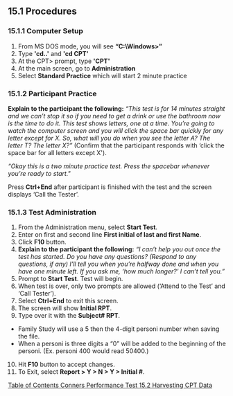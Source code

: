 ## 15.1 Procedures

### 15.1.1 Computer Setup

1. From MS DOS mode, you will see **“C:\Windows>”**
2. Type **'cd..'** and **'cd CPT'**
3. At the CPT> prompt, type **'CPT'**
4. At the main screen, go to **Administration**
5. Select **Standard Practice** which will start 2 minute practice

### 15.1.2 Participant Practice

**Explain to the participant the following:**  _“This test is for 14 minutes straight and we can’t stop it so if you need to get a drink or use the bathroom now is the time to do it. This test shows letters, one at a time. You’re going to watch the computer screen and you will click the space bar quickly for any letter except for X. So, what will you do when you see the letter A? The letter T? The letter X?”_ (Confirm that the participant responds with ‘click the space bar for all letters except X').

_“Okay this is a two minute practice test. Press the spacebar whenever you’re ready to start."_

Press **Ctrl+End** after participant is finished with the test and the screen displays ‘Call the Tester’.

### 15.1.3 Test Administration

1. From the Administration menu, select **Start Test**.
2. Enter on first and second line **First initial of last and first Name**.
3. Click **F10** button.
4. **Explain to the participant the following:** _“I can’t help you out once the test has started. Do you have any questions? (Respond to any questions, if any) I’ll tell you when you’re halfway done and when you have one minute left. If you ask me, ‘how much longer?’ I can’t tell you.”_
5. Prompt to **Start Test**. Test will begin.
6. When test is over, only two prompts are allowed (‘Attend to the Test’ and ‘Call Tester’).
7. Select **Ctrl+End** to exit this screen.
8. The screen will show **Initial RPT**.
9. Type over it with the **Subject# RPT**.
  * Family Study will use a 5 then the 4-digit personi number when saving the file.
  * When a personi is three digits a “0” will be added to the beginning of the personi. (Ex. personi 400 would read 50400.)
10. Hit **F10** button to accept changes.
11. To Exit, select **Report > Y > N > Y > Initial #**.


<div class="center">
<div class="btn-group">
  <a href=":pages_path:/manuals/conners-performance-test/15-00-conners-performance-test-toc.md" class="btn btn-default">
    <span class="glyphicon glyphicon-chevron-left"></span>
    Table of Contents
  </a>

  <a href=":pages_path:/manuals/conners-performance-test" class="btn btn-default">
    <span class="glyphicon glyphicon-chevron-up"></span>
    Conners Performance Test
  </a>

  <a href=":pages_path:/manuals/conners-performance-test/15-02-harvesting-cpt-data.md" class="btn btn-success">
    15.2 Harvesting CPT Data
    <span class="glyphicon glyphicon-chevron-right"></span>
  </a>
</div>
</div>
